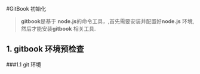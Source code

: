#GitBook 初始化

> **gitbook**是基于 **node.js**的命令工具，,首先需要安装并配置好**node.js** 环境,然后才能安装**gitbook** 相关工具.


## 1. gitbook 环境预检查

###1.1 git 环境
